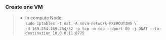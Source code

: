 ### Create one VM 

> + In compute Node:  
>        `sudo iptables -t nat -A nova-network-PREROUTING \`  
>         `-d 169.254.169.254/32 -p tcp -m tcp --dport 80 -j DNAT --to-destination 10.0.0.11:8775`  
